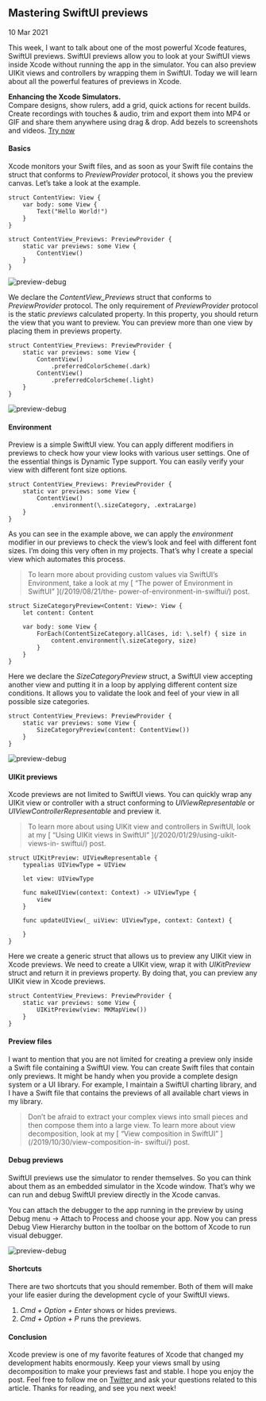 ##  Mastering SwiftUI previews

10 Mar 2021

This week, I want to talk about one of the most powerful Xcode features,
SwiftUI previews. SwiftUI previews allow you to look at your SwiftUI views
inside Xcode without running the app in the simulator. You can also preview
UIKit views and controllers by wrapping them in SwiftUI. Today we will learn
about all the powerful features of previews in Xcode.

**Enhancing the Xcode Simulators.**  
Compare designs, show rulers, add a grid, quick actions for recent builds.
Create recordings with touches & audio, trim and export them into MP4 or GIF
and share them anywhere using drag & drop. Add bezels to screenshots and
videos. [ Try now ](https://gumroad.com/a/931293139/ftvbh)

####  Basics

Xcode monitors your Swift files, and as soon as your Swift file contains the
struct that conforms to _PreviewProvider_ protocol, it shows you the preview
canvas. Let’s take a look at the example.

    
    
    struct ContentView: View {
        var body: some View {
            Text("Hello World!")
        }
    }
    
    struct ContentView_Previews: PreviewProvider {
        static var previews: some View {
            ContentView()
        }
    }
    

![preview-debug](/public/preview1.png)

We declare the _ContentView_Previews_ struct that conforms to
_PreviewProvider_ protocol. The only requirement of _PreviewProvider_ protocol
is the static _previews_ calculated property. In this property, you should
return the view that you want to preview. You can preview more than one view
by placing them in previews property.

    
    
    struct ContentView_Previews: PreviewProvider {
        static var previews: some View {
            ContentView()
                .preferredColorScheme(.dark)
            ContentView()
                .preferredColorScheme(.light)
        }
    }
    

![preview-debug](/public/preview3.png)

####  Environment

Preview is a simple SwiftUI view. You can apply different modifiers in
previews to check how your view looks with various user settings. One of the
essential things is Dynamic Type support. You can easily verify your view with
different font size options.

    
    
    struct ContentView_Previews: PreviewProvider {
        static var previews: some View {
            ContentView()
                .environment(\.sizeCategory, .extraLarge)
        }
    }
    

As you can see in the example above, we can apply the _environment_ modifier
in our previews to check the view’s look and feel with different font sizes.
I’m doing this very often in my projects. That’s why I create a special view
which automates this process.

> To learn more about providing custom values via SwiftUI’s Environment, take
> a look at my [ “The power of Environment in SwiftUI” ](/2019/08/21/the-
> power-of-environment-in-swiftui/) post.
    
    
    struct SizeCategoryPreview<Content: View>: View {
        let content: Content
    
        var body: some View {
            ForEach(ContentSizeCategory.allCases, id: \.self) { size in
                content.environment(\.sizeCategory, size)
            }
        }
    }
    

Here we declare the _SizeCategoryPreview_ struct, a SwiftUI view accepting
another view and putting it in a loop by applying different content size
conditions. It allows you to validate the look and feel of your view in all
possible size categories.

    
    
    struct ContentView_Previews: PreviewProvider {
        static var previews: some View {
            SizeCategoryPreview(content: ContentView())
        }
    }
    

![preview-debug](/public/preview2.png)

####  UIKit previews

Xcode previews are not limited to SwiftUI views. You can quickly wrap any
UIKit view or controller with a struct conforming to _UIViewRepresentable_ or
_UIViewControllerRepresentable_ and preview it.

> To learn more about using UIKit view and controllers in SwiftUI, look at my
> [ “Using UIKit views in SwiftUI” ](/2020/01/29/using-uikit-views-in-
> swiftui/) post.
    
    
    struct UIKitPreview: UIViewRepresentable {
        typealias UIViewType = UIView
    
        let view: UIViewType
    
        func makeUIView(context: Context) -> UIViewType {
            view
        }
    
        func updateUIView(_ uiView: UIViewType, context: Context) {
    
        }
    }
    

Here we create a generic struct that allows us to preview any UIKit view in
Xcode previews. We need to create a UIKit view, wrap it with _UIKitPreview_
struct and return it in previews property. By doing that, you can preview any
UIKit view in Xcode previews.

    
    
    struct ContentView_Previews: PreviewProvider {
        static var previews: some View {
            UIKitPreview(view: MKMapView())
        }
    }
    

####  Preview files

I want to mention that you are not limited for creating a preview only inside
a Swift file containing a SwiftUI view. You can create Swift files that
contain only previews. It might be handy when you provide a complete design
system or a UI library. For example, I maintain a SwiftUI charting library,
and I have a Swift file that contains the previews of all available chart
views in my library.

> Don’t be afraid to extract your complex views into small pieces and then
> compose them into a large view. To learn more about view decomposition, look
> at my [ “View composition in SwiftUI” ](/2019/10/30/view-composition-in-
> swiftui/) post.

####  Debug previews

SwiftUI previews use the simulator to render themselves. So you can think
about them as an embedded simulator in the Xcode window. That’s why we can run
and debug SwiftUI preview directly in the Xcode canvas.

You can attach the debugger to the app running in the preview by using Debug
menu -> Attach to Process and choose your app. Now you can press Debug View
Hierarchy button in the toolbar on the bottom of Xcode to run visual debugger.

![preview-debug](/public/debug-preview.jpeg)

####  Shortcuts

There are two shortcuts that you should remember. Both of them will make your
life easier during the development cycle of your SwiftUI views.

  1. _Cmd + Option + Enter_ shows or hides previews. 
  2. _Cmd + Option + P_ runs the previews. 

####  Conclusion

Xcode preview is one of my favorite features of Xcode that changed my
development habits enormously. Keep your views small by using decomposition to
make your previews fast and stable. I hope you enjoy the post. Feel free to
follow me on [ Twitter ](https://twitter.com/mecid) and ask your questions
related to this article. Thanks for reading, and see you next week!

